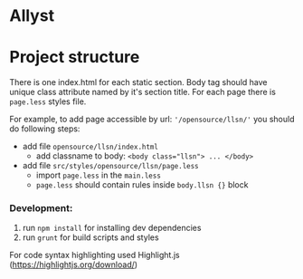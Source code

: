# Allyst

# Project structure
There is one index.html for each static section. 
Body tag should have unique class attribute named by it's section title.
For each page there is `page.less` styles file.

For example, to add page accessible by url: `'/opensource/llsn/'` 
you should do following steps:

* add file `opensource/llsn/index.html`
    * add classname to body: `<body class="llsn"> ... </body>`
* add file `src/styles/opensource/llsn/page.less`
    * import `page.less` in the `main.less`
    * `page.less` should contain rules inside `body.llsn {}` block

### Development:
1. run `npm install` for installing dev dependencies
2. run `grunt` for build scripts and styles

For code syntax highlighting used Highlight.js (https://highlightjs.org/download/)